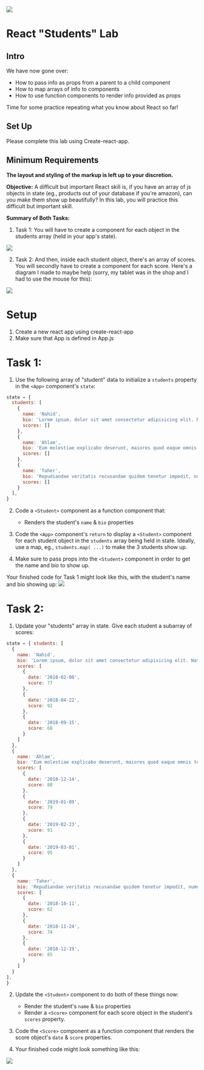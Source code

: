 <img src="https://i.imgur.com/KBwhRtk.png">

# React "Students" Lab

## Intro

We have now gone over:

- How to pass info as props from a parent to a child component
- How to map arrays of info to components
- How to use function components to render info provided as props

Time for some practice repeating what you know about React so far!


## Set Up

Please complete this lab using Create-react-app.

## Minimum Requirements

**The layout and styling of the markup is left up to your discretion.**

<strong>Objective:</strong> A difficult but important React skill is, if you have an array of js objects in state (eg., products out of your database if you're amazon), can you make them show up beautifully? In this lab, you will practice this difficult but important skill.

<strong>Summary of Both Tasks:</strong> 
1. Task 1: You will have to create a <Student> component for each object in the students array (held in your app's state). 

<img src="https://user-images.githubusercontent.com/24878576/126649844-c324028d-af78-415f-ab75-ac808379f784.png">

2. Task 2: And then, inside each student object, there's an array of scores. You will secondly have to create a <Score> component for each score. Here's a diagram I made to maybe help (sorry, my tablet was in the shop and I had to use the mouse for this):

<img src="https://user-images.githubusercontent.com/24878576/114316527-f5f13480-9ad1-11eb-8dad-9d68c3d9ee28.png">

# Setup

1. Create a new react app using create-react-app
2. Make sure that App is defined in App.js

# Task 1:

1. Use the following array of "student" data to initialize a `students` property in the `<App>` component's `state`:

```js
state = { 
  students: [
    {
      name: 'Nahid',
      bio: 'Lorem ipsum, dolor sit amet consectetur adipisicing elit. Natus placeat nostrum explicabo? Voluptatibus expedita saepe officia optio, commodi totam ratione laudantium ipsum porro molestias, quasi nulla minus vitae laboriosam corrupti Delectus inventore explicabo est odit incidunt rem a recusandae eum pariatur. Aperiam doloremque blanditiis harum voluptate animi fugit beatae asperiores quo, dignissimos sed illum veniam eum accusantium nulla quod voluptatum',
      scores: []
    },
    {
      name: 'Ahlam',
      bio: 'Eum molestiae explicabo deserunt, maiores quod eaque omnis tenetur vero ducimus, magnam autem! Quia facere quaerat eum repudiandae dolorum eligendi iure quae. Eos id possimus accusantium, earum animi modi hic.',
      scores: []
    },
    {
      name: 'Taher',
      bio: 'Repudiandae veritatis recusandae quidem tenetur impedit, numquam incidunt enim, adipisci id cupiditate asperiores nam perferendis. Facere odit laborum ipsum autem repellendus natus eius doloremque ullam perferendis. Enim repellendus ut veniam?',
      scores: []
    }
  ],
}
```

2. Code a `<Student>` component as a function component that:

	- Renders the student's `name` & `bio` properties

3. Code the `<App>` component's `return` to display a `<Student>` component for each student object in the `students` array being held in state. Ideally, use a map, eg., `students.map( ...)` to make the 3 students show up.
4. Make sure to pass props into the `<Student>` component in order to get the name and bio to show up.

Your finished code for Task 1 might look like this, with the student's name and bio showing up:
<img src="https://user-images.githubusercontent.com/24878576/126649844-c324028d-af78-415f-ab75-ac808379f784.png" >


# Task 2:

1. Update your "students" array in state. Give each student a subarray of scores:

```js
state = { students: [
  {
    name: 'Nahid',
    bio: 'Lorem ipsum, dolor sit amet consectetur adipisicing elit. Natus placeat nostrum explicabo? Voluptatibus expedita saepe officia optio, commodi totam ratione laudantium ipsum porro molestias, quasi nulla minus vitae laboriosam corrupti Delectus inventore explicabo est odit incidunt rem a recusandae eum pariatur. Aperiam doloremque blanditiis harum voluptate animi fugit beatae asperiores quo, dignissimos sed illum veniam eum accusantium nulla quod voluptatum',
    scores: [
      {
        date: '2018-02-08',
        score: 77
      },
      {
        date: '2018-04-22',
        score: 92
      },
      {
        date: '2018-09-15',
        score: 68
      }
    ]
  },
  {
    name: 'Ahlam',
    bio: 'Eum molestiae explicabo deserunt, maiores quod eaque omnis tenetur vero ducimus, magnam autem! Quia facere quaerat eum repudiandae dolorum eligendi iure quae. Eos id possimus accusantium, earum animi modi hic.',
    scores: [
      {
        date: '2018-12-14',
        score: 88
      },
      {
        date: '2019-01-09',
        score: 79
      },
      {
        date: '2019-02-23',
        score: 91
      },
      {
        date: '2019-03-01',
        score: 95
      }
    ]
  },
  {
    name: 'Taher',
    bio: 'Repudiandae veritatis recusandae quidem tenetur impedit, numquam incidunt enim, adipisci id cupiditate asperiores nam perferendis. Facere odit laborum ipsum autem repellendus natus eius doloremque ullam perferendis. Enim repellendus ut veniam?',
    scores: [
      {
        date: '2018-10-11',
        score: 62
      },
      {
        date: '2018-11-24',
        score: 74
      },
      {
        date: '2018-12-19',
        score: 85
      }
    ]
  }
],
}
```

2. Update the `<Student>` component to do both of these things now:

	- Render the student's `name` & `bio` properties
	- Render a `<Score>` component for each score object in the student's `scores` property.

4. Code the `<Score>` component as a function component that renders the score object's `date` & `score` properties.

5. Your finished code might look something like this:

<img src="https://user-images.githubusercontent.com/24878576/114316323-0e148400-9ad1-11eb-9e99-60972ac80897.png">




